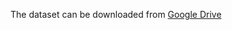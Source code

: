 
The dataset can be downloaded from [Google Drive](https://drive.google.com/file/d/11RaGF2u1LtLWqirGTfltiSY_E1D4GHhR/view?usp=sharing)
